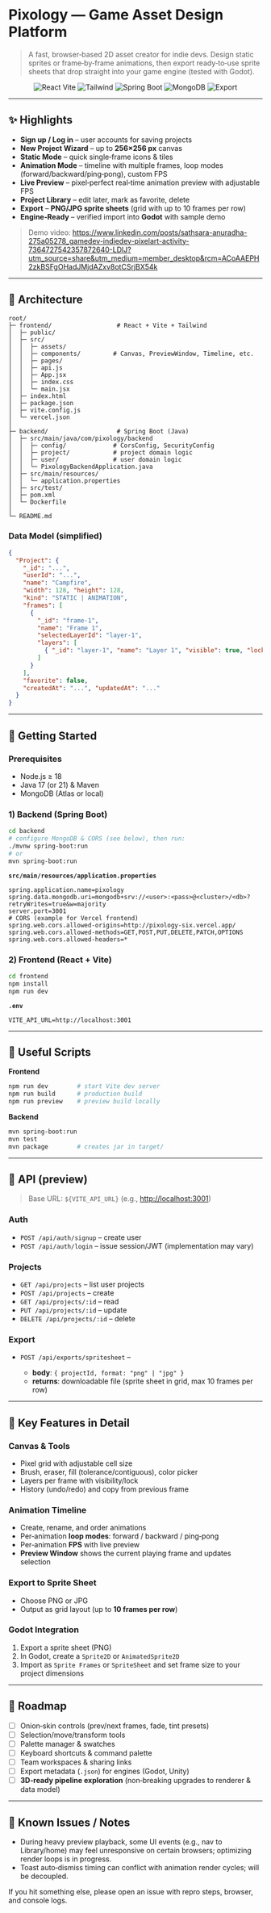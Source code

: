 # Pixology — Game Asset Design Platform

> A fast, browser‑based 2D asset creator for indie devs. Design static sprites or frame‑by‑frame animations, then export ready‑to‑use sprite sheets that drop straight into your game engine (tested with Godot).

<p align="center">
  <img src="https://img.shields.io/badge/Frontend-React%20%2B%20Vite-blue" alt="React Vite"/>
  <img src="https://img.shields.io/badge/Styles-TailwindCSS-38B2AC" alt="Tailwind"/>
  <img src="https://img.shields.io/badge/Backend-Spring%20Boot-6DB33F" alt="Spring Boot"/>
  <img src="https://img.shields.io/badge/Database-MongoDB-47A248" alt="MongoDB"/>
  <img src="https://img.shields.io/badge/Export-Sprite%20Sheets-success" alt="Export"/>
</p>

---

## ✨ Highlights

* **Sign up / Log in** – user accounts for saving projects
* **New Project Wizard** – up to **256×256 px** canvas
* **Static Mode** – quick single‑frame icons & tiles
* **Animation Mode** – timeline with multiple frames, loop modes (forward/backward/ping‑pong), custom FPS
* **Live Preview** – pixel‑perfect real‑time animation preview with adjustable FPS
* **Project Library** – edit later, mark as favorite, delete
* **Export** – **PNG/JPG sprite sheets** (grid with up to 10 frames per row)
* **Engine‑Ready** – verified import into **Godot** with sample demo

> Demo video: https://www.linkedin.com/posts/sathsara-anuradha-275a05278_gamedev-indiedev-pixelart-activity-7364727542357872640-LDlJ?utm_source=share&utm_medium=member_desktop&rcm=ACoAAEPH2zkBSFgOHadJMjdAZxv8otCSrjBX54k

---

## 🧱 Architecture

```
root/
├─ frontend/                  # React + Vite + Tailwind
│  ├─ public/
│  ├─ src/
│  │  ├─ assets/
│  │  ├─ components/         # Canvas, PreviewWindow, Timeline, etc.
│  │  ├─ pages/
│  │  ├─ api.js
│  │  ├─ App.jsx
│  │  ├─ index.css
│  │  └─ main.jsx
│  ├─ index.html
│  ├─ package.json
│  ├─ vite.config.js
│  └─ vercel.json
│
├─ backend/                   # Spring Boot (Java)
│  ├─ src/main/java/com/pixology/backend
│  │  ├─ config/             # CorsConfig, SecurityConfig
│  │  ├─ project/            # project domain logic
│  │  ├─ user/               # user domain logic
│  │  └─ PixologyBackendApplication.java
│  ├─ src/main/resources/
│  │  └─ application.properties
│  ├─ src/test/
│  ├─ pom.xml
│  └─ Dockerfile
│
└─ README.md
```

### Data Model (simplified)

```json
{
  "Project": {
    "_id": "...",
    "userId": "...",
    "name": "Campfire",
    "width": 128, "height": 128,
    "kind": "STATIC | ANIMATION",
    "frames": [
      {
        "_id": "frame-1",
        "name": "Frame 1",
        "selectedLayerId": "layer-1",
        "layers": [
          { "_id": "layer-1", "name": "Layer 1", "visible": true, "locked": false, "pixels": [[null, "#FFAA00", ...]] }
        ]
      }
    ],
    "favorite": false,
    "createdAt": "...", "updatedAt": "..."
  }
}
```

---

## 🚀 Getting Started

### Prerequisites

* Node.js ≥ 18
* Java 17 (or 21) & Maven
* MongoDB (Atlas or local)

### 1) Backend (Spring Boot)

```bash
cd backend
# configure MongoDB & CORS (see below), then run:
./mvnw spring-boot:run
# or
mvn spring-boot:run
```

**`src/main/resources/application.properties`**

```properties
spring.application.name=pixology
spring.data.mongodb.uri=mongodb+srv://<user>:<pass>@<cluster>/<db>?retryWrites=true&w=majority
server.port=3001
# CORS (example for Vercel frontend)
spring.web.cors.allowed-origins=http://pixology-six.vercel.app/
spring.web.cors.allowed-methods=GET,POST,PUT,DELETE,PATCH,OPTIONS
spring.web.cors.allowed-headers=*
```

### 2) Frontend (React + Vite)

```bash
cd frontend
npm install
npm run dev
```

**`.env`**

```
VITE_API_URL=http://localhost:3001
```

---

## 🧪 Useful Scripts

**Frontend**

```bash
npm run dev        # start Vite dev server
npm run build      # production build
npm run preview    # preview build locally
```

**Backend**

```bash
mvn spring-boot:run
mvn test
mvn package        # creates jar in target/
```

---

## 🔌 API (preview)

> Base URL: `${VITE_API_URL}` (e.g., [http://localhost:3001](http://localhost:3001))

### Auth

* `POST /api/auth/signup` – create user
* `POST /api/auth/login` – issue session/JWT (implementation may vary)

### Projects

* `GET /api/projects` – list user projects
* `POST /api/projects` – create
* `GET /api/projects/:id` – read
* `PUT /api/projects/:id` – update
* `DELETE /api/projects/:id` – delete

### Export

* `POST /api/exports/spritesheet` –

  * **body**: `{ projectId, format: "png" | "jpg" }`
  * **returns**: downloadable file (sprite sheet in grid, max 10 frames per row)

---

## 🧰 Key Features in Detail

### Canvas & Tools

* Pixel grid with adjustable cell size
* Brush, eraser, fill (tolerance/contiguous), color picker
* Layers per frame with visibility/lock
* History (undo/redo) and copy from previous frame

### Animation Timeline

* Create, rename, and order animations
* Per‑animation **loop modes**: forward / backward / ping‑pong
* Per‑animation **FPS** with live preview
* **Preview Window** shows the current playing frame and updates selection

### Export to Sprite Sheet

* Choose PNG or JPG
* Output as grid layout (up to **10 frames per row**)

### Godot Integration

1. Export a sprite sheet (PNG)
2. In Godot, create a `Sprite2D` or `AnimatedSprite2D`
3. Import as `Sprite Frames` or `SpriteSheet` and set frame size to your project dimensions

---

## 🧭 Roadmap

* [ ] Onion‑skin controls (prev/next frames, fade, tint presets)
* [ ] Selection/move/transform tools
* [ ] Palette manager & swatches
* [ ] Keyboard shortcuts & command palette
* [ ] Team workspaces & sharing links
* [ ] Export metadata (`.json`) for engines (Godot, Unity)
* [ ] **3D‑ready pipeline exploration** (non‑breaking upgrades to renderer & data model)

---

## 🐞 Known Issues / Notes

* During heavy preview playback, some UI events (e.g., nav to Library/home) may feel unresponsive on certain browsers; optimizing render loops is in progress.
* Toast auto‑dismiss timing can conflict with animation render cycles; will be decoupled.

If you hit something else, please open an issue with repro steps, browser, and console logs.
